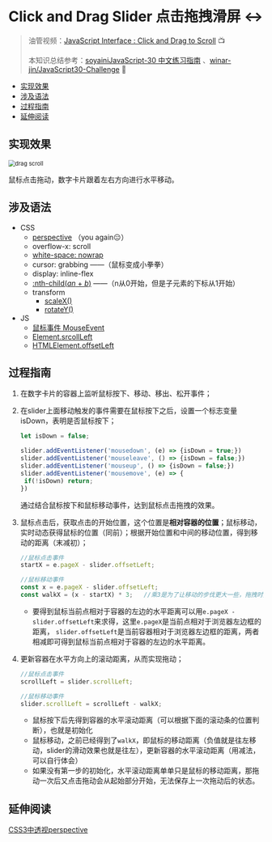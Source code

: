 # Click and Drag Slider 点击拖拽滑屏 ↔

> 油管视频：[JavaScript Interface : Click and Drag to Scroll](https://www.youtube.com/watch?v=C9EWifQ5xqA&list=PLu8EoSxDXHP6CGK4YVJhL_VWetA865GOH&index=28) 📺
>
> 本知识总结参考：[soyainiJavaScript-30 中文练习指南](https://github.com/soyaine/JavaScript30) 、[winar-jin/JavaScript30-Challenge](https://github.com/winar-jin/JavaScript30-Challenge) 🦥



 * [实现效果](#实现效果)
  * [涉及语法](#涉及语法)
  * [过程指南](#过程指南)
  * [延伸阅读](#延伸阅读)



## 实现效果

<img src="https://picgo-bed-1305701422.cos.ap-shanghai.myqcloud.com/picgo/20210529152130_D27.gif" alt="drag scroll" style="zoom:80%;" />

鼠标点击拖动，数字卡片跟着左右方向进行水平移动。



## 涉及语法

- CSS
  - [perspective](https://developer.mozilla.org/zh-CN/docs/Web/CSS/perspective) （you again😑）
  - overflow-x: scroll
  - [white-space: nowrap](https://developer.mozilla.org/zh-CN/docs/Web/CSS/white-space)
  - cursor: grabbing ——（鼠标变成小拳拳）
  - display: inline-flex
  - [:nth-child(*an* + *b*)](https://developer.mozilla.org/zh-CN/docs/Web/CSS/:nth-child) ——（n从0开始，但是子元素的下标从1开始）
  - transform
    - [scaleX()](https://developer.mozilla.org/zh-CN/docs/Web/CSS/transform-function/scaleX())
    - [rotateY()](https://developer.mozilla.org/zh-CN/docs/Web/CSS/transform-function/rotateY())
- JS
  - [鼠标事件 MouseEvent](https://developer.mozilla.org/zh-CN/docs/Web/API/MouseEvent)
  - [Element.srcollLeft](https://developer.mozilla.org/zh-CN/docs/Web/API/Element/scrollLeft)
  - [HTMLElement.offsetLeft](https://developer.mozilla.org/zh-CN/docs/Web/API/HTMLElement/offsetLeft)



## 过程指南

1. 在数字卡片的容器上监听鼠标按下、移动、移出、松开事件；

2. 在slider上面移动触发的事件需要在鼠标按下之后，设置一个标志变量isDown，表明是否鼠标按下；

   ```js
   let isDown = false;
   
   slider.addEventListener('mousedown', (e) => {isDown = true;})
   slider.addEventListener('mouseleave', () => {isDown = false;})
   slider.addEventListener('mouseup', () => {isDown = false;})
   slider.addEventListener('mousemove', (e) => {
   	if(!isDown) return;
   })
   ```

   通过结合鼠标按下和鼠标移动事件，达到鼠标点击拖拽的效果。

3. 鼠标点击后，获取点击的开始位置，这个位置是**相对容器的位置**；鼠标移动，实时动态获得鼠标的位置（同前）；根据开始位置和中间的移动位置，得到移动的距离（末减初）；

   ```js
   //鼠标点击事件
   startX = e.pageX - slider.offsetLeft;
   
   //鼠标移动事件
   const x = e.pageX - slider.offsetLeft;
   const walkX = (x - startX) * 3;   //乘3是为了让移动的步伐更大一些，拖拽时更灵敏
   ```

   - 要得到鼠标当前点相对于容器的左边的水平距离可以用`e.pageX - slider.offsetLeft`来求得，这里`e.pageX`是当前点相对于浏览器左边框的距离， `slider.offsetLeft`是当前容器相对于浏览器左边框的距离，两者相减即可得到鼠标当前点相对于容器的左边的水平距离。

4. 更新容器在水平方向上的滚动距离，从而实现拖动；

   ```js
   //鼠标点击事件
   scrollLeft = slider.scrollLeft;
   
   //鼠标移动事件
   slider.scrollLeft = scrollLeft - walkX;
   ```

   - 鼠标按下后先得到容器的水平滚动距离（可以根据下面的滚动条的位置判断），也就是初始化
   - 鼠标移动，之前已经得到了`walkX`，即鼠标的移动距离（负值就是往左移动，slider的滑动效果也就是往左），更新容器的水平滚动距离（用减法，可以自行体会）
   - 如果没有第一步的初始化，水平滚动距离单单只是鼠标的移动距离，那拖动一次后又点击拖动会从起始部分开始，无法保存上一次拖动后的状态。

   

## 延伸阅读

[CSS3中透视perspective](https://www.cnblogs.com/le220/p/7923210.html)

